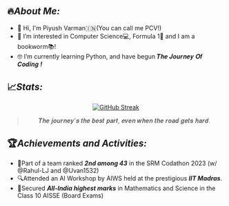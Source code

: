 ## :fire:_**About Me:**_
- 🤙 Hi, I'm Piyush Varman:india:(You can call me PCV!)
- 💫 I’m interested in Computer Science💻, Formula 1🏁 and I am a bookworm📚!
- 🤓 I’m currently learning Python, and have begun 𝑻𝒉𝒆 𝑱𝒐𝒖𝒓𝒏𝒆𝒚 𝑶𝒇 𝑪𝒐𝒅𝒊𝒏𝒈 ***!***

## :chart_with_upwards_trend:**_Stats:_**
<div align="center">
  
[![GitHub Streak](https://github-readme-streak-stats.herokuapp.com?user=PiyushVarman&theme=dark)](https://git.io/streak-stats)
  
>𝑻𝒉𝒆 𝒋𝒐𝒖𝒓𝒏𝒆𝒚'𝒔 𝒕𝒉𝒆 𝒃𝒆𝒔𝒕 𝒑𝒂𝒓𝒕, 𝒆𝒗𝒆𝒏 𝒘𝒉𝒆𝒏 𝒕𝒉𝒆 𝒓𝒐𝒂𝒅 𝒈𝒆𝒕𝒔 𝒉𝒂𝒓𝒅.

</div>

## :trophy:_**Achievements and Activities:**_

* :2nd_place_medal:Part of a team ranked ***2nd among 43*** in the SRM Codathon 2023 (w/ @Rahul-LJ and @Uvan1532)
* :mag:Attended an AI Workshop by AIWS held at the prestigious ***IIT Madras***. 
* :1st_place_medal:Secured ***All-India highest marks*** in Mathematics and Science in the Class 10 AISSE (Board Exams)

<!---
PiyushVarman/PiyushVarman is a ✨ special ✨ repository because its `README.md` (this file) appears on your GitHub profile.
You can click the Preview link to take a look at your changes.
--->
